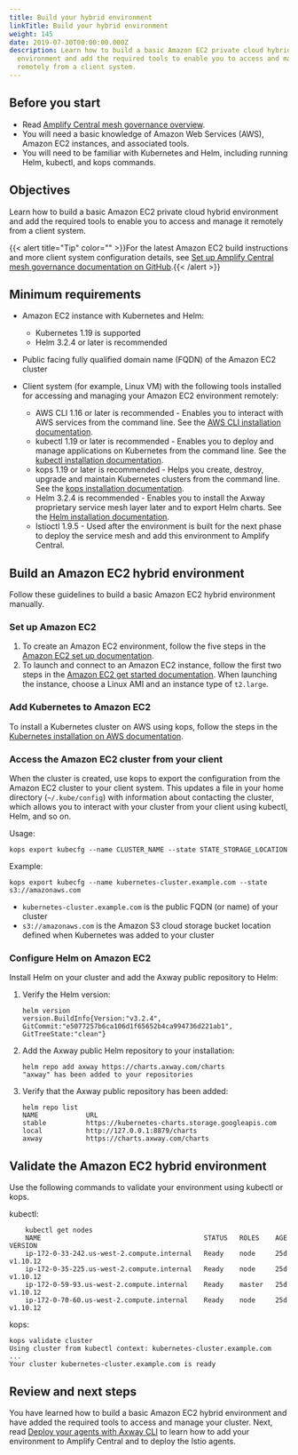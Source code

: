 ```yaml
---
title: Build your hybrid environment
linkTitle: Build your hybrid environment
weight: 145
date: 2019-07-30T00:00:00.000Z
description: Learn how to build a basic Amazon EC2 private cloud hybrid
  environment and add the required tools to enable you to access and manage it
  remotely from a client system.
---
```


## Before you start

* Read [Amplify Central mesh governance overview](/docs/central/mesh_management/).
* You will need a basic knowledge of Amazon Web Services (AWS), Amazon EC2 instances, and associated tools.
* You will need to be familiar with Kubernetes and Helm, including running Helm, kubectl, and kops commands.

## Objectives

Learn how to build a basic Amazon EC2 private cloud hybrid environment and add the required tools to enable you to access and manage it remotely from a client system.

{{< alert title="Tip" color="" >}}For the latest Amazon EC2 build instructions and more client system configuration details, see [Set up Amplify Central mesh governance documentation on GitHub](https://github.com/Axway/Setup-Amplify-Mesh-Governance).{{< /alert >}}

## Minimum requirements

* Amazon EC2 instance with Kubernetes and Helm:

    * Kubernetes 1.19 is supported
    * Helm 3.2.4 or later is recommended

* Public facing fully qualified domain name (FQDN) of the Amazon EC2 cluster
* Client system (for example, Linux VM) with the following tools installed for accessing and managing your Amazon EC2 environment remotely:

    * AWS CLI 1.16 or later is recommended - Enables you to interact with AWS services from the command line. See the [AWS CLI installation documentation](https://docs.aws.amazon.com/cli/latest/userguide/li-chap-install.html).
    * kubectl 1.19 or later is recommended - Enables you to deploy and manage applications on Kubernetes from the command line. See the [kubectl installation documentation](https://kubernetes.io/docs/tasks/tools/install-kubectl/).
    * kops 1.19 or later is recommended - Helps you create, destroy, upgrade and maintain Kubernetes clusters from the command line. See the [kops installation documentation](https://github.com/kubernetes/kops/blob/master/docs/install.md).
    * Helm 3.2.4 is recommended - Enables you to install the Axway proprietary service mesh layer later and to export Helm charts. See the [Helm installation documentation](https://helm.sh/docs/using_helm/#installing-helm).
    * Istioctl 1.9.5 - Used after the environment is built for the next phase to deploy the service mesh and add this environment to Amplify Central.

## Build an Amazon EC2 hybrid environment

Follow these guidelines to build a basic Amazon EC2 hybrid environment manually.

### Set up Amazon EC2

1. To create an Amazon EC2 environment, follow the five steps in the [Amazon EC2 set up documentation](https://docs.aws.amazon.com/AWSEC2/latest/UserGuide/get-set-up-for-amazon-ec2.html).
2. To launch and connect to an Amazon EC2 instance, follow the first two steps in the [Amazon EC2 get started documentation](https://docs.aws.amazon.com/AWSEC2/latest/UserGuide/EC2_GetStarted.html). When launching the instance, choose a Linux AMI and an instance type of `t2.large`.

### Add Kubernetes to Amazon EC2

To install a Kubernetes cluster on AWS using kops, follow the steps in the [Kubernetes installation on AWS documentation](https://kubernetes.io/docs/setup/custom-cloud/kops/).

### Access the Amazon EC2 cluster from your client

When the cluster is created, use kops to export the configuration from the Amazon EC2 cluster to your client system. This updates a file in your home directory (`~/.kube/config`) with information about contacting the cluster, which allows you to interact with your cluster from your client using kubectl, Helm, and so on.

Usage:

```
kops export kubecfg --name CLUSTER_NAME --state STATE_STORAGE_LOCATION
```

Example:

```
kops export kubecfg --name kubernetes-cluster.example.com --state s3://amazonaws.com
```

* `kubernetes-cluster.example.com` is the public FQDN (or name) of your cluster
* `s3://amazonaws.com` is the Amazon S3 cloud storage bucket location defined when Kubernetes was added to your cluster

### Configure Helm on Amazon EC2

Install Helm on your cluster and add the Axway public repository to Helm:

1. Verify the Helm version:

   ```
   helm version
   version.BuildInfo{Version:"v3.2.4", GitCommit:"e5077257b6ca106d1f65652b4ca994736d221ab1", GitTreeState:"clean"}
   ```
2. Add the Axway public Helm repository to your installation:

   ```
   helm repo add axway https://charts.axway.com/charts
   "axway" has been added to your repositories
   ```
3. Verify that the Axway public repository has been added:

   ```
   helm repo list
   NAME            URL
   stable          https://kubernetes-charts.storage.googleapis.com
   local           http://127.0.0.1:8879/charts
   axway           https://charts.axway.com/charts
   ```

## Validate the Amazon EC2 hybrid environment

Use the following commands to validate your environment using kubectl or kops.

kubectl:

```
    kubectl get nodes
    NAME                                         STATUS   ROLES    AGE   VERSION
    ip-172-0-33-242.us-west-2.compute.internal   Ready    node     25d   v1.10.12
    ip-172-0-35-225.us-west-2.compute.internal   Ready    node     25d   v1.10.12
    ip-172-0-59-93.us-west-2.compute.internal    Ready    master   25d   v1.10.12
    ip-172-0-70-60.us-west-2.compute.internal    Ready    node     25d   v1.10.12
```

kops:

```
kops validate cluster
Using cluster from kubectl context: kubernetes-cluster.example.com
...
Your cluster kubernetes-cluster.example.com is ready
```

## Review and next steps

You have learned how to build a basic Amazon EC2 hybrid environment and have added the required tools to access and manage your cluster. Next, read [Deploy your agents with Axway CLI](/docs/central/mesh_management/deploy-your-agents-with-the-axway-cli/) to learn how to add your environment to Amplify Central and to deploy the Istio agents.

